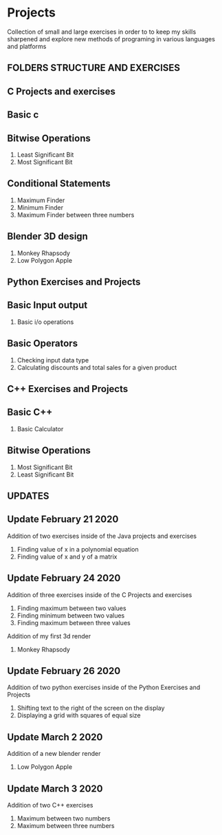 # Projects
Collection of small and large exercises in order to to keep my skills sharpened and explore new methods of programing in various languages and platforms

**FOLDERS STRUCTURE AND EXERCISES**
------------------------------------------------------------------------------------------------------------------------------------------------------
C Projects and exercises
------------------------------------------------------------------------------------------------------------------------------------------------------
 Basic c
------------------------------------------------------------------------------------------------------------------------------------------------------
 Bitwise Operations
------------------------------------------------------------------------------------------------------------------------------------------------------
1. Least Significant Bit
2. Most Significant Bit

Conditional Statements
------------------------------------------------------------------------------------------------------------------------------------------------------
1. Maximum Finder
2. Minimum Finder
3. Maximum Finder between three numbers

Blender 3D design
------------------------------------------------------------------------------------------------------------------------------------------------------
1. Monkey Rhapsody
2. Low Polygon Apple

Python Exercises and Projects
------------------------------------------------------------------------------------------------------------------------------------------------------
 Basic Input output
------------------------------------------------------------------------------------------------------------------------------------------------------
1. Basic i/o operations

 Basic Operators
------------------------------------------------------------------------------------------------------------------------------------------------------
1. Checking input data type
2. Calculating discounts and total sales for a given product

C++ Exercises and Projects
------------------------------------------------------------------------------------------------------------------------------------------------------

 Basic C++
------------------------------------------------------------------------------------------------------------------------------------------------------
1. Basic Calculator

 Bitwise Operations
------------------------------------------------------------------------------------------------------------------------------------------------------
1. Most Significant Bit
2. Least Significant Bit 



**UPDATES**
------------------------------------------------------------------------------------------------------------------------------------------------------
Update February 21 2020
------------------------------------------------------------------------------------------------------------------------------------------------------
Addition of two exercises inside of the Java projects and exercises
1. Finding value of x in a polynomial equation
2. Finding value of x and y of a matrix

Update February 24 2020
------------------------------------------------------------------------------------------------------------------------------------------------------
Addition of three exercises inside of the C Projects and exercises
1. Finding maximum between two values
2. Finding minimum between two values
3. Finding maximum between three values

Addition of my first 3d render
1. Monkey Rhapsody

Update February 26 2020
------------------------------------------------------------------------------------------------------------------------------------------------------
Addition of two python exercises inside of the Python Exercises and Projects
1. Shifting text to the right of the screen on the display
2. Displaying a grid with squares of equal size

Update March 2 2020
------------------------------------------------------------------------------------------------------------------------------------------------------
Addition of a new blender render
1. Low Polygon Apple

Update March 3 2020
------------------------------------------------------------------------------------------------------------------------------------------------------
Addition of two C++ exercises
1. Maximum between two numbers
2. Maximum between three numbers